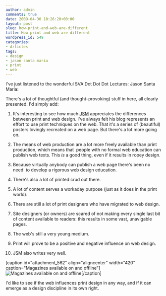 ```yaml
---
author: admin
comments: true
date: 2009-04-30 18:26:20+00:00
layout: post
slug: how-print-and-web-are-different
title: How print and web are different
wordpress_id: 549
categories:
- Articles
tags:
- design
- jason santa maria
- print
- web
---
```


I've just listened to the wonderful SVA Dot Dot Dot Lectures: Jason Santa Maria:



There's a lot of thoughtful (and thought–provoking) stuff in here, all clearly presented. I'd simply add:



	
  1. It's interesting to see how much [JSM](http://www.jasonsantamaria.com/) appreciates the differences between print and web design. I've always felt his blog represents an effort to use print techniques on the web. That it's a series of (beautiful) posters lovingly recreated on a web page. But there's a lot more going on.

	
  2. The means of web production are a lot more freely available than print production, which means that  people with no formal web education can publish web texts. This _is_ a good thing, even if it results in ropey design.

	
  3. Because virtually anybody can publish a web page there's been no need  to develop a rigorous web design education.

	
  4. There's also a lot of printed crud out there.

	
  5. A lot of content serves a workaday purpose (just as it does in the print world).

	
  6. There are still a lot of print designers who have migrated to web design.

	
  7. Site designers (or owners) are scared of not making every single last bit of content available to readers: this results in some vast, unavigable pages.

	
  8. The web's still a very young medium.

	
  9. Print will prove to be a positive and negative influence on web design.

	
  10. JSM also writes very well.


[caption id="attachment_562" align="aligncenter" width="420" caption="Magazines available on and offline"]![Magazines available on and offline](http://leonpaternoster.com/wp-content/uploads/2009/04/mag1.jpg)[/caption]

I'd like to see if the web influences print design in any way, and if it can emerge as a design discipline in its own right.
